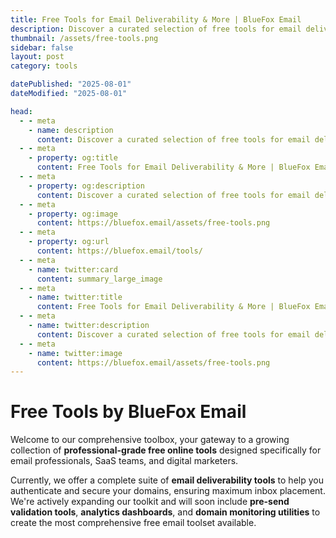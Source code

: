 ```yaml
---
title: Free Tools for Email Deliverability & More | BlueFox Email
description: Discover a curated selection of free tools for email deliverability, authentication, and productivity. Enhance your email performance and workflow with BlueFox Email's powerful utilities.
thumbnail: /assets/free-tools.png
sidebar: false
layout: post
category: tools

datePublished: "2025-08-01"
dateModified: "2025-08-01"

head:
  - - meta
    - name: description
      content: Discover a curated selection of free tools for email deliverability, authentication, and productivity. Enhance your email performance and workflow with BlueFox Email's powerful utilities.
  - - meta
    - property: og:title
      content: Free Tools for Email Deliverability & More | BlueFox Email
  - - meta
    - property: og:description
      content: Discover a curated selection of free tools for email deliverability, authentication, and productivity. Enhance your email performance and workflow with BlueFox Email's powerful utilities.
  - - meta
    - property: og:image
      content: https://bluefox.email/assets/free-tools.png
  - - meta
    - property: og:url
      content: https://bluefox.email/tools/
  - - meta
    - name: twitter:card
      content: summary_large_image
  - - meta
    - name: twitter:title
      content: Free Tools for Email Deliverability & More | BlueFox Email
  - - meta
    - name: twitter:description
      content: Discover a curated selection of free tools for email deliverability, authentication, and productivity. Enhance your email performance and workflow with BlueFox Email's powerful utilities.
  - - meta
    - name: twitter:image
      content: https://bluefox.email/assets/free-tools.png
---
```


# Free Tools by BlueFox Email

Welcome to our comprehensive toolbox, your gateway to a growing collection of **professional-grade free online tools** designed specifically for email professionals, SaaS teams, and digital marketers.

Currently, we offer a complete suite of **email deliverability tools** to help you authenticate and secure your domains, ensuring maximum inbox placement. We're actively expanding our toolkit and will soon include **pre-send validation tools**, **analytics dashboards**, and **domain monitoring utilities** to create the most comprehensive free email toolset available.

<FreeToolsIndex level="main" />